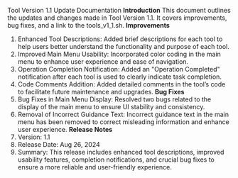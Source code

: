 Tool Version 1.1 Update Documentation
**Introduction**
This document outlines the updates and changes made in Tool Version 1.1. It covers improvements, bug fixes, and a link to the tools_v1_1.sh.
**Improvements**
1.	Enhanced Tool Descriptions:
Added brief descriptions for each tool to help users better understand the functionality and purpose of each tool.
2.	Improved Main Menu Usability:
Incorporated color coding in the main menu to enhance user experience and ease of navigation.
3.	Operation Completion Notification:
Added an "Operation Completed" notification after each tool is used to clearly indicate task completion.
4.	Code Comments Addition:
Added detailed comments in the tool’s code to facilitate future maintenance and upgrades.
**Bug Fixes**
1.	Bug Fixes in Main Menu Display:
Resolved two bugs related to the display of the main menu to ensure UI stability and consistency.
2.	Removal of Incorrect Guidance Text:
Incorrect guidance text in the main menu has been removed to correct misleading information and enhance user experience.
**Release Notes**
1.	Version: 1.1
2.	Release Date: Aug 26, 2024
3.	Summary: This release includes enhanced tool descriptions, improved usability features, completion notifications, and crucial bug fixes to ensure a more reliable and user-friendly experience.
